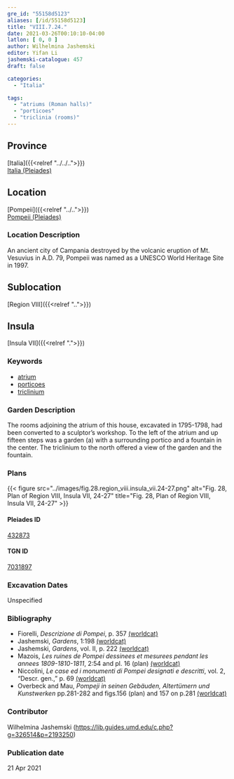 ```yaml
---
gre_id: "55158d5123"
aliases: [/id/55158d5123]
title: "VIII.7.24."
date: 2021-03-26T00:10:10-04:00
latlon: [ 0, 0 ]
author: Wilhelmina Jashemski
editor: Yifan Li
jashemski-catalogue: 457
draft: false

categories:
  - "Italia"

tags:
  - "atriums (Roman halls)"
  - "porticoes"
  - "triclinia (rooms)"
---
```


## Province
[Italia]({{<relref "../../..">}}) \
[Italia (Pleiades)](https://pleiades.stoa.org/places/1052)

## Location
[Pompeii]({{<relref "../..">}}) \
[Pompeii (Pleiades)](https://pleiades.stoa.org/places/433032)

### Location Description
An ancient city of Campania destroyed by the volcanic eruption of Mt. Vesuvius in A.D. 79, Pompeii was named as a UNESCO World Heritage Site in 1997.

## Sublocation
[Region VIII]({{<relref "..">}})

## Insula
[Insula VII]({{<relref ".">}})

### Keywords
 - [atrium](http://vocab.getty.edu/page/aat/300004097)
 - [porticoes](http://vocab.getty.edu/page/aat/300004145)
 - [triclinium](http://vocab.getty.edu/page/aat/300004359)

### Garden Description
 The rooms adjoining the atrium of this house, excavated in 1795-1798, had been converted to a sculptor’s workshop. To the left of the atrium and up fifteen steps was a garden (a) with a surrounding portico and a fountain in the center. The triclinium to the north offered a view of the garden and the fountain.

### Plans
 {{< figure src="../images/fig.28.region_viii.insula_vii.24-27.png" alt="Fig. 28, Plan of Region VIII, Insula VII, 24-27" title="Fig. 28, Plan of Region VIII, Insula VII, 24-27" >}}

#### Pleiades ID
[432873](https://pleiades.stoa.org/places/538911200)

#### TGN ID
[7031897](http://vocab.getty.edu/page/tgn/2053030)

###  Excavation Dates
Unspecified

### Bibliography
* Fiorelli, *Descrizione di Pompei*, p. 357 [(worldcat)](http://www.worldcat.org/oclc/1198324804)
* Jashemski, *Gardens*, 1:198 [(worldcat)](http://www.worldcat.org/oclc/1047945215)
* Jashemski, *Gardens*, vol. II, p. 222 [(worldcat)](http://www.worldcat.org/oclc/1113367431)
* Mazois, *Les ruines de Pompei dessinees et mesurees pendant les annees 1809-1810-1811*, 2:54 and pl. 16 (plan) [(worldcat)](http://www.worldcat.org/oclc/457565631)
* Niccolini, *Le case ed i monumenti di Pompei designati e descritti*, vol. 2, “Descr. gen.,” p. 69 [(worldcat)](http://www.worldcat.org/oclc/906755593)
* Overbeck and Mau, *Pompeji in seinen Gebäuden, Altertümern und Kunstwerken* pp.281-282 and figs.156 (plan) and 157 on p.281 [(worldcat)](http://www.worldcat.org/oclc/1189285747)

### Contributor
Wilhelmina Jashemski (https://lib.guides.umd.edu/c.php?g=326514&p=2193250)

### Publication date

21 Apr 2021
